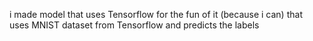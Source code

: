 i made model that uses Tensorflow for the fun of it (because i can) that uses MNIST dataset from Tensorflow and predicts the labels
